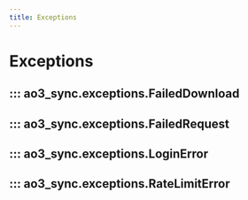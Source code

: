 ```yaml
---
title: Exceptions
---
```


# Exceptions

## ::: ao3_sync.exceptions.FailedDownload

## ::: ao3_sync.exceptions.FailedRequest

## ::: ao3_sync.exceptions.LoginError

## ::: ao3_sync.exceptions.RateLimitError
